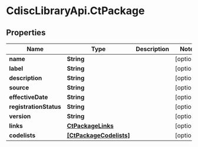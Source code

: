 # CdiscLibraryApi.CtPackage

## Properties

Name | Type | Description | Notes
------------ | ------------- | ------------- | -------------
**name** | **String** |  | [optional] 
**label** | **String** |  | [optional] 
**description** | **String** |  | [optional] 
**source** | **String** |  | [optional] 
**effectiveDate** | **String** |  | [optional] 
**registrationStatus** | **String** |  | [optional] 
**version** | **String** |  | [optional] 
**links** | [**CtPackageLinks**](CtPackageLinks.md) |  | [optional] 
**codelists** | [**[CtPackageCodelists]**](CtPackageCodelists.md) |  | [optional] 


